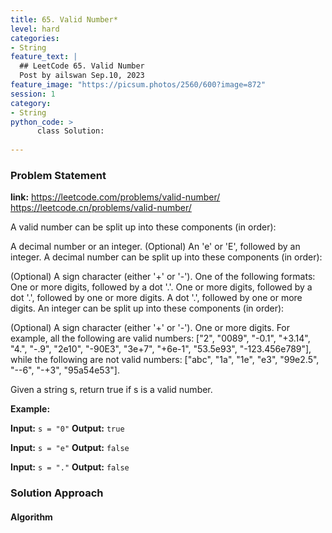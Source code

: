 ```yaml
---
title: 65. Valid Number*
level: hard
categories:
- String
feature_text: |
  ## LeetCode 65. Valid Number
  Post by ailswan Sep.10, 2023
feature_image: "https://picsum.photos/2560/600?image=872"
session: 1
category:
- String
python_code: >
      class Solution:
     
---
```


### Problem Statement
**link:**
https://leetcode.com/problems/valid-number/
https://leetcode.cn/problems/valid-number/

A valid number can be split up into these components (in order):

A decimal number or an integer.
(Optional) An 'e' or 'E', followed by an integer.
A decimal number can be split up into these components (in order):

(Optional) A sign character (either '+' or '-').
One of the following formats:
One or more digits, followed by a dot '.'.
One or more digits, followed by a dot '.', followed by one or more digits.
A dot '.', followed by one or more digits.
An integer can be split up into these components (in order):

(Optional) A sign character (either '+' or '-').
One or more digits.
For example, all the following are valid numbers: ["2", "0089", "-0.1", "+3.14", "4.", "-.9", "2e10", "-90E3", "3e+7", "+6e-1", "53.5e93", "-123.456e789"], while the following are not valid numbers: ["abc", "1a", "1e", "e3", "99e2.5", "--6", "-+3", "95a54e53"].

Given a string s, return true if s is a valid number.

**Example:**

**Input:** `s = "0"`
**Output:** `true`

**Input:** `s = "e"`
**Output:** `false`

**Input:** `s = "."`
**Output:** `false`


### Solution Approach

 

#### Algorithm
 
